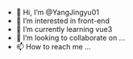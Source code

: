 - 👋 Hi, I’m @YangJingyu01
- 👀 I’m interested in front-end
- 🌱 I’m currently learning vue3
- 💞️ I’m looking to collaborate on ...
- 📫 How to reach me ...

<!---
YangJingyu01/YangJingyu01 is a ✨ special ✨ repository because its `README.md` (this file) appears on your GitHub profile.
You can click the Preview link to take a look at your changes.
--->

